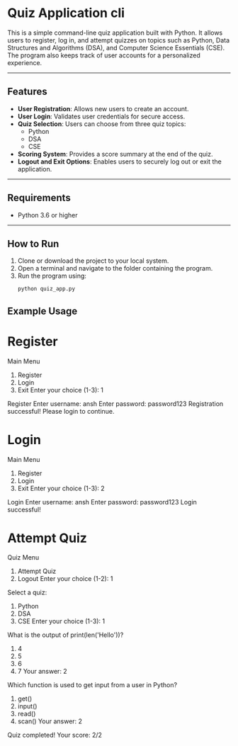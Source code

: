 # Quiz Application cli

This is a simple command-line quiz application built with Python. It allows users to register, log in, and attempt quizzes on topics such as Python, Data Structures and Algorithms (DSA), and Computer Science Essentials (CSE). The program also keeps track of user accounts for a personalized experience.

---

## Features
- **User Registration**: Allows new users to create an account.
- **User Login**: Validates user credentials for secure access.
- **Quiz Selection**: Users can choose from three quiz topics:
  - Python
  - DSA
  - CSE
- **Scoring System**: Provides a score summary at the end of the quiz.
- **Logout and Exit Options**: Enables users to securely log out or exit the application.

---

## Requirements
- Python 3.6 or higher

---

## How to Run
1. Clone or download the project to your local system.
2. Open a terminal and navigate to the folder containing the program.
3. Run the program using:
   ```bash
   python quiz_app.py

## Example Usage
# Register
Main Menu
1. Register
2. Login
3. Exit
Enter your choice (1-3): 1

Register
Enter username: ansh
Enter password: password123
Registration successful! Please login to continue.

# Login
Main Menu
1. Register
2. Login
3. Exit
Enter your choice (1-3): 2

Login
Enter username: ansh
Enter password: password123
Login successful!

# Attempt Quiz
Quiz Menu
1. Attempt Quiz
2. Logout
Enter your choice (1-2): 1

Select a quiz:
1. Python
2. DSA
3. CSE
Enter your choice (1-3): 1

What is the output of print(len('Hello'))?
1. 4
2. 5
3. 6
4. 7
Your answer: 2

Which function is used to get input from a user in Python?
1. get()
2. input()
3. read()
4. scan()
Your answer: 2

Quiz completed! Your score: 2/2
